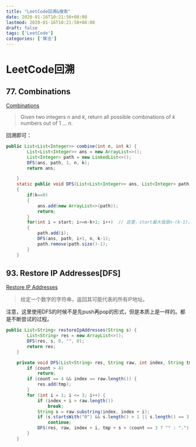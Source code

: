 ```yaml
---
title: "LeetCode回溯&搜索"
date: 2020-01-16T10:21:50+08:00
lastmod: 2020-01-16T10:21:50+08:00
draft: false
tags: ['LeetCode']
categories: ['算法']
---
```


# LeetCode回溯

## 77. Combinations

[Combinations](https://leetcode.com/problems/combinations/)

>Given two integers *n* and *k*, return all possible combinations of *k* numbers out of 1 ... *n*.

回溯即可：

```java
public List<List<Integer>> combine(int n, int k) {
        List<List<Integer>> ans = new ArrayList<>();
        List<Integer> path = new LinkedList<>();
        DFS(ans, path, 1, n, k);
        return ans;

    }
    static public void DFS(List<List<Integer>> ans, List<Integer> path, int start, int n, int k)
    {
        if(k==0)
        {
            ans.add(new ArrayList<>(path));
            return;
        }
        for(int i = start; i<=n-k+1; i++)  // 这里，start最大值是n-(k-1)，此时到n才能满足k个数的要求
        {
            path.add(i);
            DFS(ans, path, i+1, n, k-1);
            path.remove(path.size()-1);
        }
    }
```

## 93. Restore IP Addresses[DFS]

[Restore IP Addresses](https://leetcode.com/problems/restore-ip-addresses/)

>给定一个数字的字符串，返回其可能代表的所有IP地址。

注意，这里使用DFS的时候不是先push再pop的形式，但是本质上是一样的。都是不断尝试的过程。

```java
public List<String> restoreIpAddresses(String s) {
        List<String> res = new ArrayList<>();
        DFS(res, s, 0, "", 0);
        return res;
    }

    private void DFS(List<String> res, String raw, int index, String tmp, int count) {
        if (count > 4)
            return;
        if (count == 4 && index == raw.length()) {
            res.add(tmp);
        }
        for (int i = 1; i <= 3; i++) {
            if (index + i > raw.length())
                break;
            String s = raw.substring(index, index + i);
            if (s.startsWith("0") && s.length() > 1 || s.length() == 3 && Integer.parseInt(s) > 255)
                continue;
            DFS(res, raw, index + i, tmp + s + (count == 3 ? "" : "."), count + 1);
        }
    }

```

